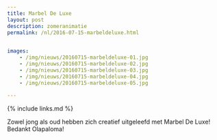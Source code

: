 ```yaml
---
title: Marbel De Luxe
layout: post
description: zomeranimatie
permalink: /nl/2016-07-15-marbeldeluxe.html

    
images: 
    - /img/nieuws/20160715-marbeldeluxe-01.jpg
    - /img/nieuws/20160715-marbeldeluxe-02.jpg
    - /img/nieuws/20160715-marbeldeluxe-03.jpg
    - /img/nieuws/20160715-marbeldeluxe-04.jpg
    - /img/nieuws/20160715-marbeldeluxe-05.jpg
    
---
```


{% include links.md %}

Zowel jong als oud hebben zich creatief uitgeleefd met Marbel De Luxe! Bedankt Olapaloma!



